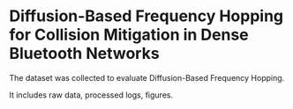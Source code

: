 # Diffusion-Based Frequency Hopping for Collision Mitigation in Dense Bluetooth Networks
The dataset was collected to evaluate Diffusion-Based Frequency Hopping.

It includes raw data, processed logs, figures.
